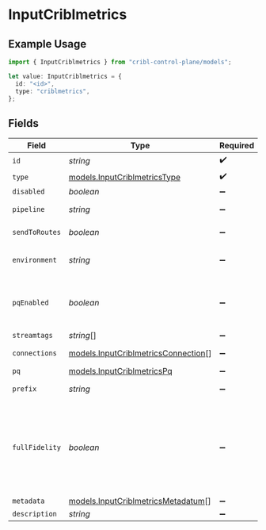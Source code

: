 # InputCriblmetrics

## Example Usage

```typescript
import { InputCriblmetrics } from "cribl-control-plane/models";

let value: InputCriblmetrics = {
  id: "<id>",
  type: "criblmetrics",
};
```

## Fields

| Field                                                                                                                                                                                                                                                                                                                                                             | Type                                                                                                                                                                                                                                                                                                                                                              | Required                                                                                                                                                                                                                                                                                                                                                          | Description                                                                                                                                                                                                                                                                                                                                                       |
| ----------------------------------------------------------------------------------------------------------------------------------------------------------------------------------------------------------------------------------------------------------------------------------------------------------------------------------------------------------------- | ----------------------------------------------------------------------------------------------------------------------------------------------------------------------------------------------------------------------------------------------------------------------------------------------------------------------------------------------------------------- | ----------------------------------------------------------------------------------------------------------------------------------------------------------------------------------------------------------------------------------------------------------------------------------------------------------------------------------------------------------------- | ----------------------------------------------------------------------------------------------------------------------------------------------------------------------------------------------------------------------------------------------------------------------------------------------------------------------------------------------------------------- |
| `id`                                                                                                                                                                                                                                                                                                                                                              | *string*                                                                                                                                                                                                                                                                                                                                                          | :heavy_check_mark:                                                                                                                                                                                                                                                                                                                                                | Unique ID for this input                                                                                                                                                                                                                                                                                                                                          |
| `type`                                                                                                                                                                                                                                                                                                                                                            | [models.InputCriblmetricsType](../models/inputcriblmetricstype.md)                                                                                                                                                                                                                                                                                                | :heavy_check_mark:                                                                                                                                                                                                                                                                                                                                                | N/A                                                                                                                                                                                                                                                                                                                                                               |
| `disabled`                                                                                                                                                                                                                                                                                                                                                        | *boolean*                                                                                                                                                                                                                                                                                                                                                         | :heavy_minus_sign:                                                                                                                                                                                                                                                                                                                                                | N/A                                                                                                                                                                                                                                                                                                                                                               |
| `pipeline`                                                                                                                                                                                                                                                                                                                                                        | *string*                                                                                                                                                                                                                                                                                                                                                          | :heavy_minus_sign:                                                                                                                                                                                                                                                                                                                                                | Pipeline to process data from this Source before sending it through the Routes                                                                                                                                                                                                                                                                                    |
| `sendToRoutes`                                                                                                                                                                                                                                                                                                                                                    | *boolean*                                                                                                                                                                                                                                                                                                                                                         | :heavy_minus_sign:                                                                                                                                                                                                                                                                                                                                                | Select whether to send data to Routes, or directly to Destinations.                                                                                                                                                                                                                                                                                               |
| `environment`                                                                                                                                                                                                                                                                                                                                                     | *string*                                                                                                                                                                                                                                                                                                                                                          | :heavy_minus_sign:                                                                                                                                                                                                                                                                                                                                                | Optionally, enable this config only on a specified Git branch. If empty, will be enabled everywhere.                                                                                                                                                                                                                                                              |
| `pqEnabled`                                                                                                                                                                                                                                                                                                                                                       | *boolean*                                                                                                                                                                                                                                                                                                                                                         | :heavy_minus_sign:                                                                                                                                                                                                                                                                                                                                                | Use a disk queue to minimize data loss when connected services block. See [Cribl Docs](https://docs.cribl.io/stream/persistent-queues) for PQ defaults (Cribl-managed Cloud Workers) and configuration options (on-prem and hybrid Workers).                                                                                                                      |
| `streamtags`                                                                                                                                                                                                                                                                                                                                                      | *string*[]                                                                                                                                                                                                                                                                                                                                                        | :heavy_minus_sign:                                                                                                                                                                                                                                                                                                                                                | Tags for filtering and grouping in @{product}                                                                                                                                                                                                                                                                                                                     |
| `connections`                                                                                                                                                                                                                                                                                                                                                     | [models.InputCriblmetricsConnection](../models/inputcriblmetricsconnection.md)[]                                                                                                                                                                                                                                                                                  | :heavy_minus_sign:                                                                                                                                                                                                                                                                                                                                                | Direct connections to Destinations, and optionally via a Pipeline or a Pack                                                                                                                                                                                                                                                                                       |
| `pq`                                                                                                                                                                                                                                                                                                                                                              | [models.InputCriblmetricsPq](../models/inputcriblmetricspq.md)                                                                                                                                                                                                                                                                                                    | :heavy_minus_sign:                                                                                                                                                                                                                                                                                                                                                | N/A                                                                                                                                                                                                                                                                                                                                                               |
| `prefix`                                                                                                                                                                                                                                                                                                                                                          | *string*                                                                                                                                                                                                                                                                                                                                                          | :heavy_minus_sign:                                                                                                                                                                                                                                                                                                                                                | A prefix that is applied to the metrics provided by Cribl Stream                                                                                                                                                                                                                                                                                                  |
| `fullFidelity`                                                                                                                                                                                                                                                                                                                                                    | *boolean*                                                                                                                                                                                                                                                                                                                                                         | :heavy_minus_sign:                                                                                                                                                                                                                                                                                                                                                | Include granular metrics. Disabling this will drop the following metrics events: `cribl.logstream.host.(in_bytes,in_events,out_bytes,out_events)`, `cribl.logstream.index.(in_bytes,in_events,out_bytes,out_events)`, `cribl.logstream.source.(in_bytes,in_events,out_bytes,out_events)`, `cribl.logstream.sourcetype.(in_bytes,in_events,out_bytes,out_events)`. |
| `metadata`                                                                                                                                                                                                                                                                                                                                                        | [models.InputCriblmetricsMetadatum](../models/inputcriblmetricsmetadatum.md)[]                                                                                                                                                                                                                                                                                    | :heavy_minus_sign:                                                                                                                                                                                                                                                                                                                                                | Fields to add to events from this input                                                                                                                                                                                                                                                                                                                           |
| `description`                                                                                                                                                                                                                                                                                                                                                     | *string*                                                                                                                                                                                                                                                                                                                                                          | :heavy_minus_sign:                                                                                                                                                                                                                                                                                                                                                | N/A                                                                                                                                                                                                                                                                                                                                                               |